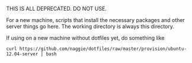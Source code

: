 THIS IS ALL DEPRECATED. DO NOT USE.





For a new machine, scripts that install the necessary packages and other server
things go here.  The working directory is always this directory.


If using on a new machine without dotfiles yet, do something like

    curl https://github.com/naggie/dotfiles/raw/master/provision/ubuntu-12.04-server | bash
